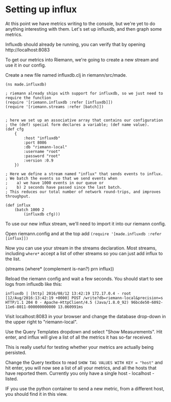 # Setting up influx

At this point we have metrics writing to the console, but we're yet to do anything interesting with them. Let's set up influxdb, and then graph some metrics.

Influxdb should already be running, you can verify that by opening http://localhost:8083

To get our metrics into Riemann, we're going to create a new stream and use it in our config.

Create a new file named influxdb.clj in riemann/src/made.

```
(ns made.influxdb)

; riemann already ships with support for influxdb, so we just need to require the function
(require '[riemann.influxdb :refer [influxdb]])
(require '[riemann.streams :refer [batch]])


; here we set up an associative array that contains our configuration
; the (def) special form declares a variable; (def name value).
(def cfg 
    {
        :host "influxdb"
        :port 8086
        :db "riemann-local"
        :username "root"
        :password "root"
        :version :0.9
    })

; Here we define a stream named "influx" that sends events to influx.
; We batch the events so that we send events when
;    a) we have 1000 events in our queue or
;    b) 2 seconds have passed since the last batch.
; This reduces our total number of network round-trips, and improves throughput.

(def influx
    (batch 1000 2
        (influxdb cfg)))
```

To use our new influx stream, we'll need to import it into our riemann config.

Open riemann.config and at the top add `(require '[made.influxdb :refer [influx]])`

Now you can use your stream in the streams declaration. Most streams, including `where*` accept a list of other streams so you can just add influx to the list.

(streams
    (where* (complement is-nan?)
        prn
        influx))


Reload the riemann config and wait a few seconds. You should start to see logs from influxdb like this: 

```
influxdb | [http] 2016/08/12 13:42:19 172.17.0.4 - root [12/Aug/2016:13:42:19 +0000] POST /write?db=riemann-local&precision=s HTTP/1.1 204 0 - Apache-HttpClient/4.5 (Java/1.8.0_92) 96bcde50-6092-11e6-8011-000000000000 13.060991ms

```

Visit localhost:8083 in your browser and change the database drop-down in the upper right to "riemann-local". 

Use the Query Templates dropdown and select "Show Measurements". Hit enter, and influx will give a list of all the metrics it has so-far received.

This is really useful for testing whether your metrics are actually being persisted.

Change the Query textbox to read `SHOW TAG VALUES WITH KEY = "host"` and hit enter, you will now see a list of all your metrics, and all the hosts that have reported them. Currently you only have a single host - localhost - listed.


IF you use the python container to send a new metric, from a different host, you should find it in this view.

